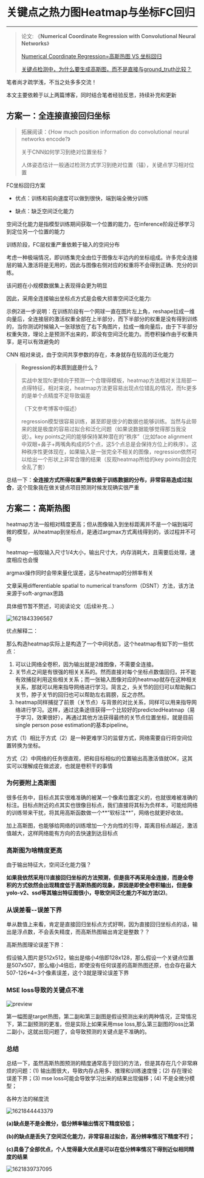 # 关键点之热力图Heatmap与坐标FC回归

---

> 论文: 《**Numerical Coordinate Regression with Convolutional Neural Networks**》
>
> [Numerical Coordinate Regression=高斯热图 VS 坐标回归](<https://zhuanlan.zhihu.com/p/53057942>)
>
> [关键点检测中，为什么要生成高斯图，而不是直接与ground_truth比较？](https://www.zhihu.com/question/293815527?sort=created)



笔者尚才疏学浅，不当之处多多交流！

本文主要依赖于以上两篇博客，同时结合笔者经验反思，持续补充和更新



## 方案一：全连接直接回归坐标

> 拓展阅读：《How much position information do convolutional neural networks encode?》
>
> 关于CNN如何学习到绝对位置坐标？
>
> 人体姿态估计一般通过检测方式学习到绝对位置（锚），关键点学习相对位置

FC坐标回归方案

+ 优点：训练和前向速度可以做到很快，端到端全微分训练

+ 缺点：缺乏空间泛化能力



空间泛化能力是指模型训练期间获取一个位置的能力，在inference阶段迁移学习到定位另一个位置的能力



训练阶段，FC层权重严重依赖于输入的空间分布

考虑一种极端情况，即训练集完全由位于图像左半边内的坐标组成。许多完全连接层的输入激活将是无用的，因此与图像右侧对应的权重将不会得到正确、充分的训练。

该问题在小规模数据集上表现得会更为明显



因此，采用全连接输出坐标点方式是会极大损害空间泛化能力: 

示例2进一步说明：在训练阶段有一个网球一直在图片左上角，reshape拉成一维向量后，全连接层的激活权重全部在上半部分，而下半部分的权重是没有得到训练的，当你测试时候输入一张球放在了右下角图片，拉成一维向量后，由于下半部分权重失效，理论上是预测不出来的，即没有空间泛化能力。而卷积操作由于权重共享，是可以有效避免的



CNN 相对来说，由于空间共享参数的存在，本身就存在较高的泛化能力



> **Regression的本质到底是什么？**
>
> 实战中发现fc更倾向于预测一个合理得模板，heatmap方法相对关注局部一点得特征，相对来说，heatmap方法更容易出现点位错乱的情况，而fc更多的是单个点精度不足导致偏差
>
> （下文参考博客中描述）
>
> regression模型很容易训练，甚至即是很少的数据也能够训练。当然与此带来的就是极度的容易过拟合和泛化问题（如果说数据能够觉得那当我没说）。key points之间的能够保持某种潜在的“秩序”（比如face alignment中双眼+鼻子+两嘴角构成的5个点，这5个点总是会保持方位上的秩序）。这种秩序性更体现在，如果输入是一张完全不相关的图像，regression依然可以给出一个形状上非常合理的结果（反观heatmap所给的key points则会完全乱了套）





总结一下：**全连接方式所得权重严重依赖于训练数据的分布，非常容易造成过拟合**，这个现象我在做关键点项目预测时候发现确实很严重

## 方案二：高斯热图

heatmap方法一般相对精度更高；但从图像输入到坐标距离并不是一个端到端可微的模型，从heatmap到坐标点，是通过argmax方式离线得到的，该过程并不可导

heatmap一般取输入尺寸1/4大小，输出尺寸大，内存消耗大，且需要后处理，速度相应也会慢

argmax操作同时会带来量化误差，这与heatmap的分辨率有关



文章采用differentiable spatial to numerical transform（DSNT）方法，该方法来源于soft-argmax思路

具体细节暂不赘述，可阅读论文（后续补充...）

![1621843396567](assets/1621843396567.png)



优点解释二：

那么构造heatmap实际上是构造了一个中间状态，这个heatmap有如下的一些优点：

1. 可以让网络全卷积，因为输出就是2维图像，不需要全连接。
2. 关节点之间是有很强的相关关系的。然而直接对每个坐标点数值回归，并不能有效捕捉利用这些相关关系；而一张输入图像对应的heatmap就存在这种相关关系，那就可以用来指导网络进行学习。简言之，头关节的回归可以帮助胸口关节，脖子关节的回归也可以帮助左右肩膀，反之亦然。
3. heatmap同样捕捉了前景（关节点）与背景的对比关系，同样可以用来指导网络进行学习。这样，通过这条途径获得一个比较好的predictedHeatmap（易于学习，效果很好），再通过其他方法获得最终的关节点位置坐标，就是目前single person pose estimation的基本pipeline。



方式（1）相比于方式（2）是一种更难学习的监督方式，网络需要自行将空间位置转换为坐标。

方式（2）中网络的任务很直观，把和目标相似的位置输出高激活值就OK，这其实可以理解成在做滤波，也就是卷积干的事情



### 为何要附上高斯图

很多任务中，目标点其实很难准确的被某一个像素位置定义的，也就很难被准确的标注。目标点附近的点其实也很像目标点，我们直接将其标为负样本，可能给网络的训练带来干扰，将其用高斯函数做一个**“软标注**”，网络也就更好收敛。

加上高斯图，也能够给网络的训练增加一个方向性的引导，距离目标点越近，激活值越大，这样网络能有方向的去快速到达目标点





### 高斯图为啥精度更高

由于输出特征大，空间泛化能力强？

**如果我依然采用(1)直接回归坐标的方法预测，但是我不再采用全连接，而是全卷积的方式依然会出现精度低于高斯热图的现象，原因是即使全卷积输出，但是像yolo-v2、ssd等其输出特征图很小，导致空间泛化能力不如方法(2)**。



### 从误差看--误差下界

单从数值上来看，肯定是直接回归坐标点方式好啊，因为直接回归坐标点的话，输出是浮点数，不会丢失精度，而高斯热图输出肯定是整数？？



高斯热图理论误差下界：

假设输入图片是512x512，输出是缩小4倍即128x128，那么假设一个关键点位置是507x507，那么缩小4倍后，即使没有任何误差的高斯热图还原，也会存在最大507-126*4=3个像素误差，这个3就是理论误差下界



### MSE loss导致的关键点不准

![preview](assets/v2-2e3535919bc1ae1d54f7063feb694332_r.jpg)

第一幅图是target热图，第二副和第三副图是假设预测出来的两种情况，正常情况下，第二副预测的更准，但是实际上如果采用mse loss,那么第三副图的loss比第二副小，这就出现问题了，会导致预测的关键点是不准确的。

### 总结

总结一下，虽然高斯热图预测的精度通常高于回归的方法，但是其存在几个非常麻烦的问题：(1) 输出图很大，导致内存占用多、推理和训练速度慢；(2) 存在理论误差下界；(3) mse loss可能会导致学习出来的结果出现偏移；(4) 不是全微分模型；



各种方法的梯度流

![1621844443379](assets/1621844443379.png)

**(a)缺点是不是全微分，低分辨率输出情况下精度较低；**

**(b)的缺点是丢失了空间泛化能力，非常容易过拟合，高分辨率情况下精度不行；**

**(c)具备了全部优点，个人觉得最大优点是可以在低分辨率情况下得到近似相同精度的结果**



![1621839737095](assets/1621839737095.png)